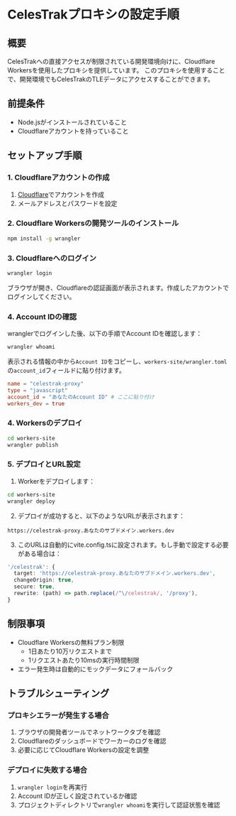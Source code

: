# CelesTrakプロキシの設定手順

## 概要
CelesTrakへの直接アクセスが制限されている開発環境向けに、Cloudflare Workersを使用したプロキシを提供しています。
このプロキシを使用することで、開発環境でもCelesTrakのTLEデータにアクセスすることができます。

## 前提条件
- Node.jsがインストールされていること
- Cloudflareアカウントを持っていること

## セットアップ手順

### 1. Cloudflareアカウントの作成
1. [Cloudflare](https://dash.cloudflare.com/sign-up)でアカウントを作成
2. メールアドレスとパスワードを設定

### 2. Cloudflare Workersの開発ツールのインストール
```bash
npm install -g wrangler
```

### 3. Cloudflareへのログイン
```bash
wrangler login
```
ブラウザが開き、Cloudflareの認証画面が表示されます。作成したアカウントでログインしてください。

### 4. Account IDの確認
wranglerでログインした後、以下の手順でAccount IDを確認します：

```bash
wrangler whoami
```

表示される情報の中から`Account ID`をコピーし、`workers-site/wrangler.toml`の`account_id`フィールドに貼り付けます。

```toml
name = "celestrak-proxy"
type = "javascript"
account_id = "あなたのAccount ID" # ここに貼り付け
workers_dev = true
```

### 4. Workersのデプロイ
```bash
cd workers-site
wrangler publish
```

### 5. デプロイとURL設定
1. Workerをデプロイします：
```bash
cd workers-site
wrangler deploy
```

2. デプロイが成功すると、以下のようなURLが表示されます：
```
https://celestrak-proxy.あなたのサブドメイン.workers.dev
```

3. このURLは自動的にvite.config.tsに設定されます。もし手動で設定する必要がある場合は：
```typescript
'/celestrak': {
  target: 'https://celestrak-proxy.あなたのサブドメイン.workers.dev',
  changeOrigin: true,
  secure: true,
  rewrite: (path) => path.replace(/^\/celestrak/, '/proxy'),
}
```

## 制限事項
- Cloudflare Workersの無料プラン制限
  - 1日あたり10万リクエストまで
  - 1リクエストあたり10msの実行時間制限
- エラー発生時は自動的にモックデータにフォールバック

## トラブルシューティング

### プロキシエラーが発生する場合
1. ブラウザの開発者ツールでネットワークタブを確認
2. Cloudflareのダッシュボードでワーカーのログを確認
3. 必要に応じてCloudflare Workersの設定を調整

### デプロイに失敗する場合
1. `wrangler login`を再実行
2. Account IDが正しく設定されているか確認
3. プロジェクトディレクトリで`wrangler whoami`を実行して認証状態を確認
